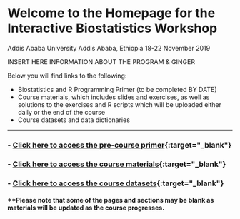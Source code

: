 # Welcome to the Homepage for the Interactive Biostatistics Workshop


Addis Ababa University
Addis Ababa, Ethiopia
18-22 November 2019


INSERT HERE INFORMATION ABOUT THE PROGRAM & GINGER


Below you will find links to the following:

- Biostatistics and R Programming Primer (to be completed BY DATE)
- Course materials, which includes slides and exercises, as well as solutions to the exercises and R scripts which will be uploaded either daily or the end of the course
- Course datasets and data dictionaries


----------------------------------------------------------------------------------------------------------------------------


### - [Click here to access the pre-course primer](https://ginger-hsph.github.io/AAU-Training-2019/primer){:target="_blank"}

### - [Click here to access the course materials](https://ginger-hsph.github.io/AAU-Training-2019/coursematerials){:target="_blank"}

### - [Click here to access the course datasets](https://ginger-hsph.github.io/AAU-Training-2019/datasets){:target="_blank"}



#### **Please note that some of the pages and sections may be blank as materials will be updated as the course progresses.
